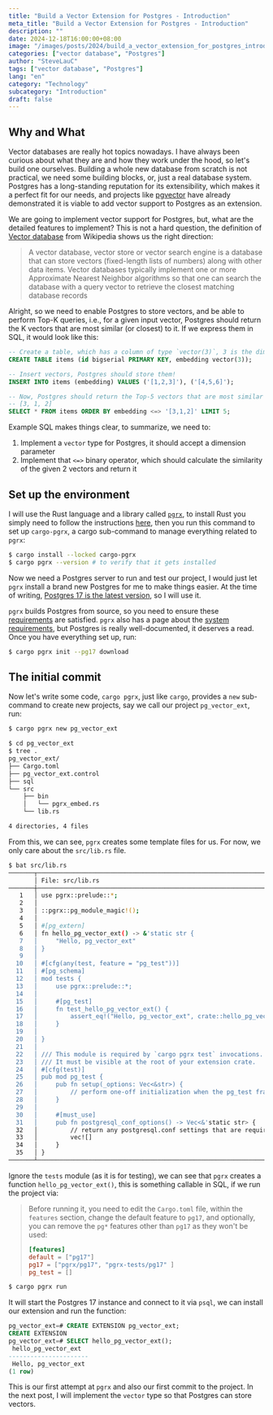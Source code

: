 ```yaml
---
title: "Build a Vector Extension for Postgres - Introduction"
meta_title: "Build a Vector Extension for Postgres - Introduction"
description: ""
date: 2024-12-18T16:00:00+08:00
image: "/images/posts/2024/build_a_vector_extension_for_postgres_introduction/bg.png"
categories: ["vector database", "Postgres"]
author: "SteveLauC"
tags: ["vector database", "Postgres"]
lang: "en"
category: "Technology"
subcategory: "Introduction"
draft: false
---
```


## Why and What

Vector databases are really hot topics nowadays. I have always been curious about what they are and how they work under the hood, so let's build one ourselves. Building a whole new database from scratch is not practical, we need some building blocks, or, just a real database system. Postgres has a long-standing reputation for its extensibility, which makes it a perfect fit for our needs, and projects like [pgvector][pgvector] have already demonstrated it is viable to add vector support to Postgres as an extension.

We are going to implement vector support for Postgres, but, what are the detailed features to implement? This is not a hard question, the definition of [Vector database][vector_db_wikipedia] from Wikipedia shows us the right direction:

> A vector database, vector store or vector search engine is a database that can store vectors (fixed-length lists of numbers) along with other data items. Vector databases typically implement one or more Approximate Nearest Neighbor algorithms so that one can search the database with a query vector to retrieve the closest matching database records

Alright, so we need to enable Postgres to store vectors, and be able to perform Top-K queries, i.e., for a given input vector, Postgres should return the K vectors that are most similar (or closest) to it. If we express them in SQL, it would look like this:

```sql
-- Create a table, which has a column of type `vector(3)`, 3 is the dimension of the vector
CREATE TABLE items (id bigserial PRIMARY KEY, embedding vector(3));

-- Insert vectors, Postgres should store them!
INSERT INTO items (embedding) VALUES ('[1,2,3]'), ('[4,5,6]');

-- Now, Postgres should return the Top-5 vectors that are most similar to
-- [3, 1, 2]
SELECT * FROM items ORDER BY embedding <=> '[3,1,2]' LIMIT 5;
```

Example SQL makes things clear, to summarize, we need to:

1. Implement a `vector` type for Postgres, it should accept a dimension parameter
2. Implement that `<=>` binary operator, which should calculate the similarity of the given 2 vectors and return it

## Set up the environment

I will use the Rust language and a library called [`pgrx`][pgrx], to install Rust you simply need to follow the instructions [here][install_rust], then you run this command to set up `cargo-pgrx`, a cargo sub-command to manage everything related to `pgrx`:

```sh
$ cargo install --locked cargo-pgrx
$ cargo pgrx --version # to verify that it gets installed
```

Now we need a Postgres server to run and test our project, I would just let `pgrx` install a brand new Postgres for me to make things easier. At the time of writing, [Postgres 17 is the latest version][pg17_release], so I will use it.

`pgrx` builds Postgres from source, so you need to ensure these [requirements][build_pg_requirements] are satisfied. `pgrx` also has a page about the [system requirements][pgrx_system_requiremens], but Postgres is really well-documented, it deserves a read. Once you have everything set up, run:

```sh
$ cargo pgrx init --pg17 download
```

## The initial commit

Now let's write some code, `cargo pgrx`, just like `cargo`, provides a `new` sub-command to create new projects, say we call our project `pg_vector_ext`, run:

```sh
$ cargo pgrx new pg_vector_ext
```

```sh
$ cd pg_vector_ext
$ tree .
pg_vector_ext/
├── Cargo.toml
├── pg_vector_ext.control
├── sql
└── src
    ├── bin
    │   └── pgrx_embed.rs
    └── lib.rs

4 directories, 4 files
```

From this, we can see, `pgrx` creates some template files for us. For now, we only care about the `src/lib.rs` file.

```sh
$ bat src/lib.rs
───────┬───────────────────────────────────────────────────────────────────────────────────────────────────────────────────────────────────────────────────────────
       │ File: src/lib.rs
───────┼───────────────────────────────────────────────────────────────────────────────────────────────────────────────────────────────────────────────────────────
   1   │ use pgrx::prelude::*;
   2   │
   3   │ ::pgrx::pg_module_magic!();
   4   │
   5   │ #[pg_extern]
   6   │ fn hello_pg_vector_ext() -> &'static str {
   7   │     "Hello, pg_vector_ext"
   8   │ }
   9   │
  10   │ #[cfg(any(test, feature = "pg_test"))]
  11   │ #[pg_schema]
  12   │ mod tests {
  13   │     use pgrx::prelude::*;
  14   │
  15   │     #[pg_test]
  16   │     fn test_hello_pg_vector_ext() {
  17   │         assert_eq!("Hello, pg_vector_ext", crate::hello_pg_vector_ext());
  18   │     }
  19   │
  20   │ }
  21   │
  22   │ /// This module is required by `cargo pgrx test` invocations.
  23   │ /// It must be visible at the root of your extension crate.
  24   │ #[cfg(test)]
  25   │ pub mod pg_test {
  26   │     pub fn setup(_options: Vec<&str>) {
  27   │         // perform one-off initialization when the pg_test framework starts
  28   │     }
  29   │
  30   │     #[must_use]
  31   │     pub fn postgresql_conf_options() -> Vec<&'static str> {
  32   │         // return any postgresql.conf settings that are required for your tests
  33   │         vec![]
  34   │     }
  35   │ }
───────┴───────────────────────────────────────────────────────────────────────────────────────────────────────────────────────────────────────────────────────────
```

Ignore the `tests` module (as it is for testing), we can see that `pgrx` creates a function `hello_pg_vector_ext()`, this is something callable in SQL, if we run the project via:

> Before running it, you need to edit the `Cargo.toml` file, within the `features` section, change the default feature to `pg17`, and optionally, you can remove the `pg*` features other than `pg17` as they won't be used:
>
> ```toml
> [features]
> default = ["pg17"]
> pg17 = ["pgrx/pg17", "pgrx-tests/pg17" ]
> pg_test = []
> ```

```sh
$ cargo pgrx run
```

It will start the Postgres 17 instance and connect to it via `psql`, we can install our extension and run the function:

```sql
pg_vector_ext=# CREATE EXTENSION pg_vector_ext;
CREATE EXTENSION
pg_vector_ext=# SELECT hello_pg_vector_ext();
 hello_pg_vector_ext
----------------------
 Hello, pg_vector_ext
(1 row)
```

This is our first attempt at `pgrx` and also our first commit to the project. In the next post, I will implement the `vector` type so that Postgres can store vectors.

[pgvector]: https://github.com/pgvector/pgvector
[vector_db_wikipedia]: https://en.wikipedia.org/wiki/Vector_database
[pgrx]: https://github.com/pgcentralfoundation/pgrx
[install_rust]: https://www.rust-lang.org/tools/install
[pg17_release]: https://www.postgresql.org/about/news/postgresql-17-released-2936/
[build_pg_requirements]: https://www.postgresql.org/docs/current/install-requirements.html
[pgrx_system_requiremens]: https://github.com/pgcentralfoundation/pgrx/?tab=readme-ov-file#system-requirements
